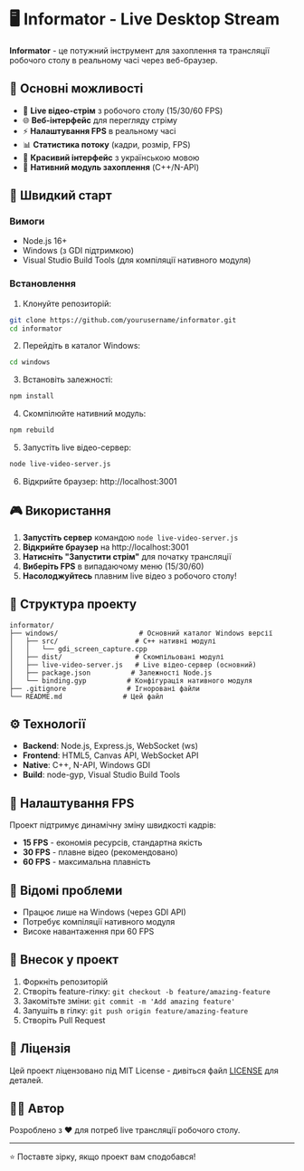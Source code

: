 # 🖥️ Informator - Live Desktop Stream

**Informator** - це потужний інструмент для захоплення та трансляції робочого столу в реальному часі через веб-браузер.

## 🎯 Основні можливості

- 🎥 **Live відео-стрім** з робочого столу (15/30/60 FPS)
- 🌐 **Веб-інтерфейс** для перегляду стріму
- ⚡ **Налаштування FPS** в реальному часі
- 📊 **Статистика потоку** (кадри, розмір, FPS)
- 🎨 **Красивий інтерфейс** з українською мовою
- 🔧 **Нативний модуль захоплення** (C++/N-API)

## 🚀 Швидкий старт

### Вимоги
- Node.js 16+ 
- Windows (з GDI підтримкою)
- Visual Studio Build Tools (для компіляції нативного модуля)

### Встановлення

1. Клонуйте репозиторій:
```bash
git clone https://github.com/yourusername/informator.git
cd informator
```

2. Перейдіть в каталог Windows:
```bash
cd windows
```

3. Встановіть залежності:
```bash
npm install
```

4. Скомпілюйте нативний модуль:
```bash
npm rebuild
```

5. Запустіть live відео-сервер:
```bash
node live-video-server.js
```

6. Відкрийте браузер: http://localhost:3001

## 🎮 Використання

1. **Запустіть сервер** командою `node live-video-server.js`
2. **Відкрийте браузер** на http://localhost:3001
3. **Натисніть "Запустити стрім"** для початку трансляції
4. **Виберіть FPS** в випадаючому меню (15/30/60)
5. **Насолоджуйтесь** плавним live відео з робочого столу!

## 📁 Структура проекту

```
informator/
├── windows/                    # Основний каталог Windows версії
│   ├── src/                   # C++ нативні модулі
│   │   └── gdi_screen_capture.cpp
│   ├── dist/                  # Скомпільовані модулі
│   ├── live-video-server.js   # Live відео-сервер (основний)
│   ├── package.json          # Залежності Node.js
│   └── binding.gyp          # Конфігурація нативного модуля
├── .gitignore               # Ігноровані файли
└── README.md               # Цей файл
```

## ⚙️ Технології

- **Backend**: Node.js, Express.js, WebSocket (ws)
- **Frontend**: HTML5, Canvas API, WebSocket API
- **Native**: C++, N-API, Windows GDI
- **Build**: node-gyp, Visual Studio Build Tools

## 🎯 Налаштування FPS

Проект підтримує динамічну зміну швидкості кадрів:

- **15 FPS** - економія ресурсів, стандартна якість
- **30 FPS** - плавне відео (рекомендовано)
- **60 FPS** - максимальна плавність

## 🐛 Відомі проблеми

- Працює лише на Windows (через GDI API)
- Потребує компіляції нативного модуля
- Високе навантаження при 60 FPS

## 🤝 Внесок у проект

1. Форкніть репозиторій
2. Створіть feature-гілку: `git checkout -b feature/amazing-feature`
3. Закомітьте зміни: `git commit -m 'Add amazing feature'`
4. Запушіть в гілку: `git push origin feature/amazing-feature`
5. Створіть Pull Request

## 📄 Ліцензія

Цей проект ліцензовано під MIT License - дивіться файл [LICENSE](LICENSE) для деталей.

## 👨‍💻 Автор

Розроблено з ❤️ для потреб live трансляції робочого столу.

---

⭐ Поставте зірку, якщо проект вам сподобався!